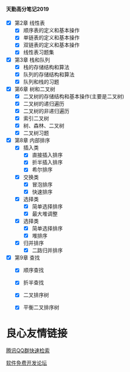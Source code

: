 #### 天勤高分笔记2019
- [x] 第2章 线性表
    - [x] 顺序表的定义和基本操作
    - [x] 单链表的定义和基本操作
    - [x] 双链表的定义和基本操作
    - [x] 线性表习题集

- [x] 第3章 栈和队列
    - [x] 栈的存储结构和算法
    - [x] 队列的存储结构和算法
    - [x] 队列和栈的习题

- [x] 第6章 树和二叉树
    - [x] 二叉树的存储结构和基本操作(主要是二叉树)
    - [x] 二叉树的递归遍历
    - [x] 二叉树的非递归遍历
    - [x] 索引二叉树
    - [x] 树、森林、二叉树
    - [x] 二叉树习题

- [x] 第8章 内部排序
    - [x] 插入类
        - [x] 直接插入排序
        - [x] 折半插入排序
        - [x] 希尔排序
    - [x] 交换类
        - [x] 冒泡排序
        - [x] 快速排序
    - [x] 选择类
        - [x] 简单选择排序
        - [x] 最大堆调整
    - [x] 选择类
        - [x] 简单选择排序
        - [x] 堆排序
    - [x] 归并排序
        - [x] 二路归并排序

- [x] 第9章 查找
    - [x] 顺序查找
    - [x] 折半查找
    - [x] 二叉排序树
    - [x] 平衡二叉排序树



 # 良心友情链接

[腾讯QQ群快速检索](http://u.720life.cn/s/8cf73f7c)

[软件免费开发论坛](http://u.720life.cn/s/bbb01dc0)